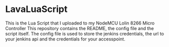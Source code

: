 # LavaLuaScript
This is the Lua Script that I uploaded to my NodeMCU Lolin 8266 Micro Controller
This repository contains the README, the config file and the script itself.
The config file is used to store the jenkins credentials, the url to your jenkins api and the credentials for your accesspoint.

